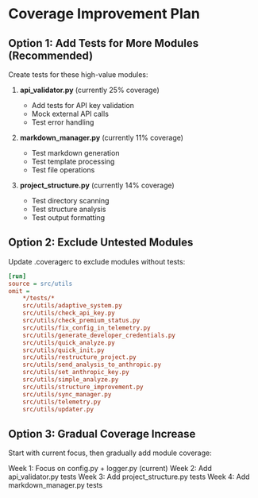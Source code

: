 # Coverage Improvement Plan

## Option 1: Add Tests for More Modules (Recommended)
Create tests for these high-value modules:

1. **api_validator.py** (currently 25% coverage)
   - Add tests for API key validation
   - Mock external API calls
   - Test error handling

2. **markdown_manager.py** (currently 11% coverage) 
   - Test markdown generation
   - Test template processing
   - Test file operations

3. **project_structure.py** (currently 14% coverage)
   - Test directory scanning
   - Test structure analysis
   - Test output formatting

## Option 2: Exclude Untested Modules
Update .coveragerc to exclude modules without tests:

```ini
[run]
source = src/utils
omit = 
    */tests/*
    src/utils/adaptive_system.py
    src/utils/check_api_key.py
    src/utils/check_premium_status.py
    src/utils/fix_config_in_telemetry.py
    src/utils/generate_developer_credentials.py
    src/utils/quick_analyze.py
    src/utils/quick_init.py
    src/utils/restructure_project.py
    src/utils/send_analysis_to_anthropic.py
    src/utils/set_anthropic_key.py
    src/utils/simple_analyze.py
    src/utils/structure_improvement.py
    src/utils/sync_manager.py
    src/utils/telemetry.py
    src/utils/updater.py
```

## Option 3: Gradual Coverage Increase
Start with current focus, then gradually add module coverage:

Week 1: Focus on config.py + logger.py (current)
Week 2: Add api_validator.py tests
Week 3: Add project_structure.py tests
Week 4: Add markdown_manager.py tests
